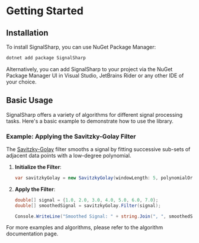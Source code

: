 # Getting Started

## Installation

To install SignalSharp, you can use NuGet Package Manager:

```sh
dotnet add package SignalSharp
```

Alternatively, you can add SignalSharp to your project via the NuGet Package Manager UI in Visual Studio, JetBrains Rider or any other IDE of your choice.

## Basic Usage

SignalSharp offers a variety of algorithms for different signal processing tasks. Here's a basic example to demonstrate how to use the library.

### Example: Applying the Savitzky-Golay Filter

The [Savitzky-Golay](./smoothing/savitzky-golay-filter.md) filter smooths a signal by fitting successive sub-sets of adjacent data points with a low-degree polynomial.

1. **Initialize the Filter**:
    ```csharp
    var savitzkyGolay = new SavitzkyGolay(windowLength: 5, polynomialOrder: 2);
    ```

2. **Apply the Filter**:
    ```csharp
    double[] signal = {1.0, 2.0, 3.0, 4.0, 5.0, 6.0, 7.0};
    double[] smoothedSignal = savitzkyGolay.Filter(signal);
    
    Console.WriteLine("Smoothed Signal: " + string.Join(", ", smoothedSignal));
    ```

For more examples and algorithms, please refer to the algorithm documentation page.